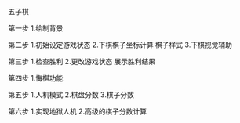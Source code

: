 五子棋

第一步 
1.绘制背景

第二步
1.初始设定游戏状态
2.下棋棋子坐标计算 棋子样式
3.下棋视觉辅助

第三步
1.检查胜利
2.更改游戏状态 展示胜利结果

第四步
1.悔棋功能

第五步
1.人机模式
2.棋盘分数
3.棋子分数

第六步
1.实现地狱人机
2.高级的棋子分数计算